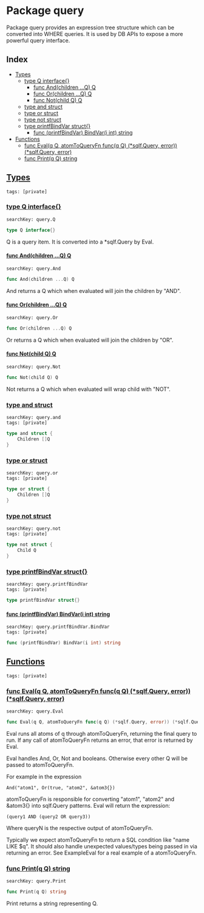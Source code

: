 # Package query

Package query provides an expression tree structure which can be converted into WHERE queries. It is used by DB APIs to expose a more powerful query interface. 

## Index

* [Types](#type)
    * [type Q interface{}](#Q)
        * [func And(children ...Q) Q](#And)
        * [func Or(children ...Q) Q](#Or)
        * [func Not(child Q) Q](#Not)
    * [type and struct](#and)
    * [type or struct](#or)
    * [type not struct](#not)
    * [type printfBindVar struct{}](#printfBindVar)
        * [func (printfBindVar) BindVar(i int) string](#printfBindVar.BindVar)
* [Functions](#func)
    * [func Eval(q Q, atomToQueryFn func(q Q) (*sqlf.Query, error)) (*sqlf.Query, error)](#Eval)
    * [func Print(q Q) string](#Print)


## <a id="type" href="#type">Types</a>

```
tags: [private]
```

### <a id="Q" href="#Q">type Q interface{}</a>

```
searchKey: query.Q
```

```Go
type Q interface{}
```

Q is a query item. It is converted into a *sqlf.Query by Eval. 

#### <a id="And" href="#And">func And(children ...Q) Q</a>

```
searchKey: query.And
```

```Go
func And(children ...Q) Q
```

And returns a Q which when evaluated will join the children by "AND". 

#### <a id="Or" href="#Or">func Or(children ...Q) Q</a>

```
searchKey: query.Or
```

```Go
func Or(children ...Q) Q
```

Or returns a Q which when evaluated will join the children by "OR". 

#### <a id="Not" href="#Not">func Not(child Q) Q</a>

```
searchKey: query.Not
```

```Go
func Not(child Q) Q
```

Not returns a Q which when evaluated will wrap child with "NOT". 

### <a id="and" href="#and">type and struct</a>

```
searchKey: query.and
tags: [private]
```

```Go
type and struct {
	Children []Q
}
```

### <a id="or" href="#or">type or struct</a>

```
searchKey: query.or
tags: [private]
```

```Go
type or struct {
	Children []Q
}
```

### <a id="not" href="#not">type not struct</a>

```
searchKey: query.not
tags: [private]
```

```Go
type not struct {
	Child Q
}
```

### <a id="printfBindVar" href="#printfBindVar">type printfBindVar struct{}</a>

```
searchKey: query.printfBindVar
tags: [private]
```

```Go
type printfBindVar struct{}
```

#### <a id="printfBindVar.BindVar" href="#printfBindVar.BindVar">func (printfBindVar) BindVar(i int) string</a>

```
searchKey: query.printfBindVar.BindVar
tags: [private]
```

```Go
func (printfBindVar) BindVar(i int) string
```

## <a id="func" href="#func">Functions</a>

```
tags: [private]
```

### <a id="Eval" href="#Eval">func Eval(q Q, atomToQueryFn func(q Q) (*sqlf.Query, error)) (*sqlf.Query, error)</a>

```
searchKey: query.Eval
```

```Go
func Eval(q Q, atomToQueryFn func(q Q) (*sqlf.Query, error)) (*sqlf.Query, error)
```

Eval runs all atoms of q through atomToQueryFn, returning the final query to run. If any call of atomToQueryFn returns an error, that error is returned by Eval. 

Eval handles And, Or, Not and booleans. Otherwise every other Q will be passed to atomToQueryFn. 

For example in the expression 

```
And("atom1", Or(true, "atom2", &atom3{})

```
atomToQueryFn is responsible for converting "atom1", "atom2" and &atom3{} into sqlf.Query patterns. Eval will return the expression: 

```
(query1 AND (query2 OR query3))

```
Where queryN is the respective output of atomToQueryFn. 

Typically we expect atomToQueryFn to return a SQL condition like "name LIKE $q". It should also handle unexpected values/types being passed in via returning an error. See ExampleEval for a real example of a atomToQueryFn. 

### <a id="Print" href="#Print">func Print(q Q) string</a>

```
searchKey: query.Print
```

```Go
func Print(q Q) string
```

Print returns a string representing Q. 

